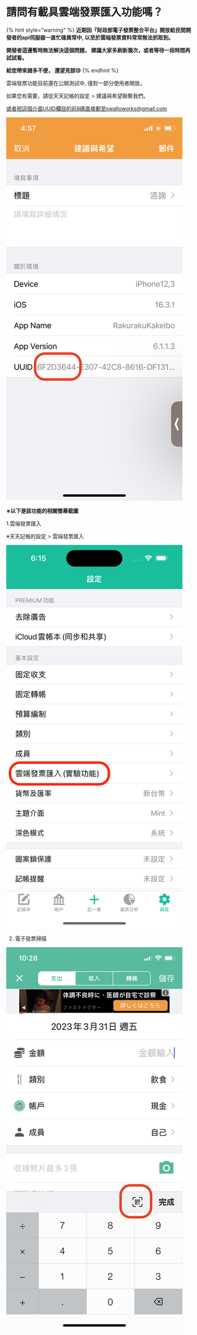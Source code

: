 # 請問有載具雲端發票匯入功能嗎？

{% hint style="warning" %}
**近期因『財政部電子發票整合平台』開放給民間開發者的api伺服器一直忙碌異常中, 以至於雲端發票資料常常無法抓取到。**

**開發者這邊暫時無法解決這個問題， 建議大家多刷新幾次，或者等待一段時間再試試看。**

**給您帶來諸多不便， 還望見諒😢**
{% endhint %}

雲端發票功能目前還在公開測試中, 僅對一部分使用者開放。&#x20;

如果您有需要，請從天天記帳的設定 > 建議與希望聯繫我們。

或者把這個介面UUID欄目的前8碼直接郵至swalloworks@gmail.com

![list](.gitbook/assets/tw-uuid-8.png)

**※以下是該功能的相關螢幕截圖**

1.雲端發票匯入&#x20;

※天天記帳的設定 > 雲端發票匯入

![list](.gitbook/assets/tw-einv-import.png)

2. 電子發票掃描

![list](.gitbook/assets/tw-einv-scan.png)

